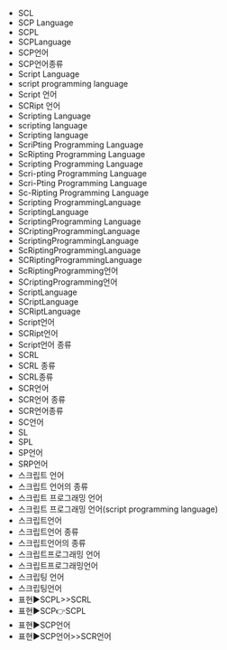 ﻿- SCL
- SCP Language
- SCPL
- SCPLanguage
- SCP언어
- SCP언어종류
- Script Language
- script programming language
- Script 언어
- SCRipt 언어
- Scripting Language
- scripting language
- Scripting language
- ScriPting Programming Language
- ScRipting Programming Language
- Scripting Programming Language
- Scri-pting Programming Language
- Scri-Pting Programming Language
- Sc-Ripting Programming Language
- Scripting ProgrammingLanguage
- ScriptingLanguage
- ScriptingProgramming Language
- SCriptingProgrammingLanguage
- ScriptingProgrammingLanguage
- ScRiptingProgrammingLanguage
- SCRiptingProgrammingLanguage
- ScRiptingProgramming언어
- SCriptingProgramming언어
- ScriptLanguage
- SCriptLanguage
- SCRiptLanguage
- Script언어
- SCRipt언어
- Script언어 종류
- SCRL
- SCRL 종류
- SCRL종류
- SCR언어
- SCR언어 종류
- SCR언어종류
- SC언어
- SL
- SPL
- SP언어
- SRP언어
- 스크립트 언어
- 스크립트 언어의 종류
- 스크립트 프로그래밍 언어
- 스크립트 프로그래밍 언어(script programming language)
- 스크립트언어
- 스크립트언어 종류
- 스크립트언어의 종류
- 스크립트프로그래밍 언어
- 스크립트프로그래밍언어
- 스크립팅 언어
- 스크립팅언어
- 표현▶️SCPL>>SCRL
- 표현▶️SCP👉SCPL
- 표현▶️SCP언어
- 표현▶️SCP언어>>SCR언어
